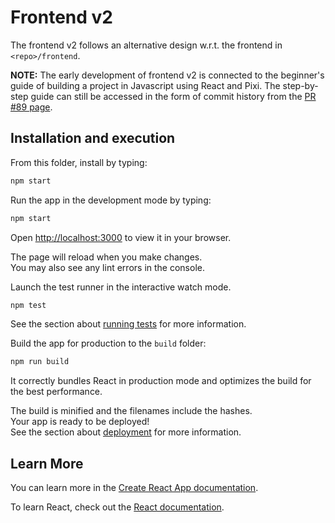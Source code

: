 # Frontend v2

The frontend v2 follows an alternative design w.r.t. the frontend in `<repo>/frontend`.

**NOTE:** The early development of frontend v2 is connected to the beginner's guide
of building a project in Javascript using React and Pixi.
The step-by-step guide can still be accessed in the form of commit history from the
[PR #89 page](https://github.com/QCHackers/tqec/pull/89).




## Installation and execution

From this folder, install by typing:
```bash
npm start
```

Run the app in the development mode by typing:
```bash
npm start
```
Open [http://localhost:3000](http://localhost:3000) to view it in your browser.

The page will reload when you make changes.  
You may also see any lint errors in the console.

Launch the test runner in the interactive watch mode.
```bash
npm test
```
See the section about [running tests](https://facebook.github.io/create-react-app/docs/running-tests) for more information.

Build the app for production to the `build` folder:
```bash
npm run build
```
It correctly bundles React in production mode and optimizes the build for the best performance.

The build is minified and the filenames include the hashes.  
Your app is ready to be deployed!  
See the section about [deployment](https://facebook.github.io/create-react-app/docs/deployment) for more information.



## Learn More

You can learn more in the [Create React App documentation](https://facebook.github.io/create-react-app/docs/getting-started).

To learn React, check out the [React documentation](https://reactjs.org/).
